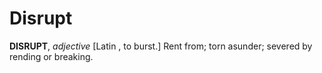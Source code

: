 # Disrupt

**DISRUPT**, _adjective_ \[Latin , to burst.\] Rent from; torn asunder; severed by rending or breaking.